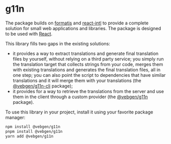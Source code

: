 # g11n

The package builds on [formatjs](https://formatjs.io/) and
[react-intl](https://formatjs.io/docs/react-intl) to provide
a complete solution for small web applications and libraries.
The package is designed to be used with [React](https://reactjs.org/).

This library fills two gaps in the existing solutions:

- it provides a way to extract translations and generate final
  translation files by yourself, without relying on a third party
  service; you simply run the translation target that collects strings
  from your code, merges them with existing translations and generates
  the final translation files, all in one step; you can also point the
  script to dependencies that have similar translations and it will
  merge them with your translations (the
  [@vebgen/g11n-cli](https://www.npmjs.com/package/@vebgen/g11n-cli) package);
- it provides for a way to retrieve the translations from the server
  and use them in the client through a custom provider (the
  [@vebgen/g11n](https://www.npmjs.com/package/@vebgen/g11n) package).

To use this library in your project, install it using your favorite
package manager:

```bash
npm install @vebgen/g11n
pnpm install @vebgen/g11n
yarn add @vebgen/g11n
```
